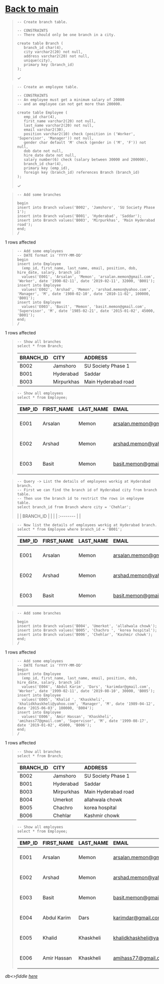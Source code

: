 # [Back to main](https://github.com/glaghari/database-assignement-2019)
<!-- -->
>     -- Create branch table.
>     
>     -- CONSTRAINTS
>     -- There should only be one branch in a city.
>     
>     create table Branch (
>        branch_id char(4),
>        city varchar2(20) not null,
>        address varchar2(20) not null,
>        unique(city),
>        primary key (branch_id)
>     );
> 
> ✓

<!-- -->
>     -- Create an employee table.
>     
>     -- CONSTRAINTS
>     -- An employee must get a minimum salary of 20000
>     -- and an employee can not get more than 200000.
>     
>     create table Employee (
>        emp_id char(4),
>        first_name varchar2(20) not null,
>        last_name varchar2(20) not null,
>        email varchar2(30),
>        position varchar2(10) check (position in ('Worker', 'Supervisor', 'Manager')) not null,
>        gender char default 'M' check (gender in ('M', 'F')) not null,
>        dob date not null,
>        hire_date date not null,
>        salary number(6) check (salary between 30000 and 200000),
>        branch_id char(4),
>        primary key (emp_id),
>        foreign key (branch_id) references Branch (branch_id)
>     );
> 
> ✓

<!-- -->
>     -- Add some branches
>     
>     begin
>     insert into Branch values('B002', 'Jamshoro', 'SU Society Phase 1');
>     insert into Branch values('B001', 'Hyderabad', 'Saddar');
>     insert into Branch values('B003', 'Mirpurkhas', 'Main Hyderabad road');
>     end;
>     /
> 
1 rows affected

<!-- -->
>     -- Add some employees
>     -- DATE format is 'YYYY-MM-DD'
>     begin
>     insert into Employee
>       (emp_id, first_name, last_name, email, position, dob, hire_date, salary, branch_id)
>       values('E001', 'Arsalan', 'Memon', 'arsalan.memon@gmail.com', 'Worker', date '1990-02-11', date '2019-02-11', 32000, 'B001');
>     insert into Employee
>       values('E002', 'Arshad', 'Memon', 'arshad.memon@yahoo.com', 'Manager', 'M', date '1980-02-10', date '2010-11-02', 100000, 'B001');
>     insert into Employee
>       values('E003', 'Basit', 'Memon', 'basit.memon@gmail.com', 'Supervisor', 'M', date '1985-02-21', date '2015-01-02', 45000, 'B001');
>     end;
>     /
> 
1 rows affected

<!-- -->
>     -- Show all branches
>     select * from Branch;
> 
> | BRANCH_ID | CITY       | ADDRESS             |
> | :-------- | :--------- | :------------------ |
> | B002      | Jamshoro   | SU Society Phase 1  |
> | B001      | Hyderabad  | Saddar              |
> | B003      | Mirpurkhas | Main Hyderabad road |

<!-- -->
>     -- Show all employees
>     select * from Employee;
> 
> | EMP_ID | FIRST_NAME | LAST_NAME | EMAIL                   | POSITION   | GENDER | DOB       | HIRE_DATE | SALARY | BRANCH_ID |
> | :----- | :--------- | :-------- | :---------------------- | :--------- | :----- | :-------- | :-------- | -----: | :-------- |
> | E001   | Arsalan    | Memon     | arsalan.memon@gmail.com | Worker     | M      | 11-FEB-90 | 11-FEB-19 |  32000 | B001      |
> | E002   | Arshad     | Memon     | arshad.memon@yahoo.com  | Manager    | M      | 10-FEB-80 | 02-NOV-10 | 100000 | B001      |
> | E003   | Basit      | Memon     | basit.memon@gmail.com   | Supervisor | M      | 21-FEB-85 | 02-JAN-15 |  45000 | B001      |

<!-- -->
>     -- Query -> List the details of employees workig at Hyderabad branch.
>     -- First we can find the branch id of Hyderabad city from branch table.
>     -- Then use the branch id to restrict the rows in employee table.
>     select branch_id from Branch where city = 'Chehlar';
> 
> | | BRANCH_ID | |
> | | :-------- | |

<!-- -->
>     -- Now list the details of employees workig at Hyderabad branch.
>     select * from Employee where branch_id = 'B001';
> 
> | EMP_ID | FIRST_NAME | LAST_NAME | EMAIL                   | POSITION   | GENDER | DOB       | HIRE_DATE | SALARY | BRANCH_ID |
> | :----- | :--------- | :-------- | :---------------------- | :--------- | :----- | :-------- | :-------- | -----: | :-------- |
> | E001   | Arsalan    | Memon     | arsalan.memon@gmail.com | Worker     | M      | 11-FEB-90 | 11-FEB-19 |  32000 | B001      |
> | E002   | Arshad     | Memon     | arshad.memon@yahoo.com  | Manager    | M      | 10-FEB-80 | 02-NOV-10 | 100000 | B001      |
> | E003   | Basit      | Memon     | basit.memon@gmail.com   | Supervisor | M      | 21-FEB-85 | 02-JAN-15 |  45000 | B001      |

<!-- -->
>     -- Add some branches
>     
>     begin
>     insert into Branch values('B004', 'Umerkot', 'allahwala chowk');
>     insert into Branch values('B005', 'Chachro ', 'korea hospital');
>     insert into Branch values('B006', 'Chehlar', 'Kashmir chowk');
>     end;
>     /
> 
1 rows affected

<!-- -->
>     -- Add some employees
>     -- DATE format is 'YYYY-MM-DD'
>     begin
>     insert into Employee
>       (emp_id, first_name, last_name, email, position, dob, hire_date, salary, branch_id)
>       values('E004', 'Abdul Karim', 'Dars', 'karimdar@gmail.com', 'Worker', date '1999-02-11', date '2019-08-10', 30000, 'B005');
>     insert into Employee
>       values('E005', 'Khalid ', 'Khaskheli', 'khalidkhaskheli@yahoo.com', 'Manager', 'M', date '1989-04-12', date '2015-06-03', 100000, 'B004');
>     insert into Employee
>       values('E006', 'Amir Hassan', 'Khaskheli', 'amihass77@gmail.com', 'Supervisor', 'M', date '1999-08-17', date '2019-01-02', 45000, 'B006');
>     end;
>     /
> 
1 rows affected

<!-- -->
>     -- Show all branches
>     select * from Branch;
> 
> | BRANCH_ID | CITY       | ADDRESS             |
> | :-------- | :--------- | :------------------ |
> | B002      | Jamshoro   | SU Society Phase 1  |
> | B001      | Hyderabad  | Saddar              |
> | B003      | Mirpurkhas | Main Hyderabad road |
> | B004      | Umerkot    | allahwala chowk     |
> | B005      | Chachro    | korea hospital      |
> | B006      | Chehlar    | Kashmir chowk       |

<!-- -->
>     -- Show all employees
>     select * from Employee;
> 
> | EMP_ID | FIRST_NAME  | LAST_NAME | EMAIL                     | POSITION   | GENDER | DOB       | HIRE_DATE | SALARY | BRANCH_ID |
> | :----- | :---------- | :-------- | :------------------------ | :--------- | :----- | :-------- | :-------- | -----: | :-------- |
> | E001   | Arsalan     | Memon     | arsalan.memon@gmail.com   | Worker     | M      | 11-FEB-90 | 11-FEB-19 |  32000 | B001      |
> | E002   | Arshad      | Memon     | arshad.memon@yahoo.com    | Manager    | M      | 10-FEB-80 | 02-NOV-10 | 100000 | B001      |
> | E003   | Basit       | Memon     | basit.memon@gmail.com     | Supervisor | M      | 21-FEB-85 | 02-JAN-15 |  45000 | B001      |
> | E004   | Abdul Karim | Dars      | karimdar@gmail.com        | Worker     | M      | 11-FEB-99 | 10-AUG-19 |  30000 | B005      |
> | E005   | Khalid      | Khaskheli | khalidkhaskheli@yahoo.com | Manager    | M      | 12-APR-89 | 03-JUN-15 | 100000 | B004      |
> | E006   | Amir Hassan | Khaskheli | amihass77@gmail.com       | Supervisor | M      | 17-AUG-99 | 02-JAN-19 |  45000 | B006      |

*db<>fiddle [here](https://dbfiddle.uk/?rdbms=oracle_11.2&fiddle=d363be0e17b54c22b1898e73be00780b)*

